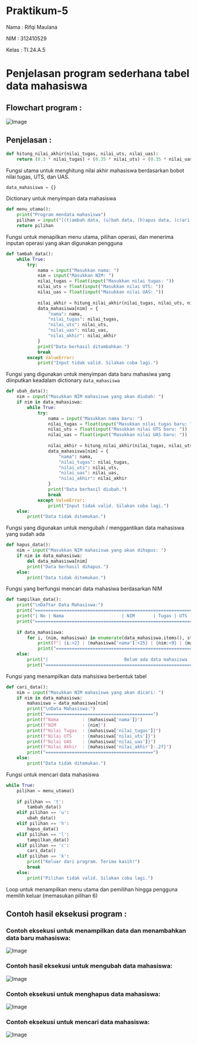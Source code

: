 # Praktikum-5

Nama : Rifqi Maulana

NIM : 312410529

Kelas : TI.24.A.5

# Penjelasan program sederhana tabel data mahasiswa

## Flowchart program :

![Image](https://github.com/Shikilukeki/Foto/blob/main/Flowchart%20mendata%20mahasiswa.png?raw=true)

## Penjelasan :

```python
def hitung_nilai_akhir(nilai_tugas, nilai_uts, nilai_uas):
    return (0.3 * nilai_tugas) + (0.35 * nilai_uts) + (0.35 * nilai_uas)

```
Fungsi utama untuk menghitung nilai akhir mahasiswa berdasarkan bobot nilai tugas, UTS, dan UAS.

```python
data_mahasiswa = {}

```
Dictionary untuk menyimpan data mahasiswa

```python
def menu_utama():
    print("Program mendata mahasiswa")
    pilihan = input("[(t)ambah data, (u)bah data, (h)apus data, (c)ari data, (l)ihat data, (k)eluar] : ")
    return pilihan
```
Fungsi untuk menapilkan menu utama, pilihan operasi, dan menerima inputan operasi yang akan digunakan pengguna

```python
def tambah_data():
    while True:
        try:
            nama = input("Masukkan nama: ")
            nim = input("Masukkan NIM: ")
            nilai_tugas = float(input("Masukkan nilai tugas: "))
            nilai_uts = float(input("Masukkan nilai UTS: "))
            nilai_uas = float(input("Masukkan nilai UAS: "))
            
            nilai_akhir = hitung_nilai_akhir(nilai_tugas, nilai_uts, nilai_uas)
            data_mahasiswa[nim] = {
                "nama": nama,
                "nilai_tugas": nilai_tugas,
                "nilai_uts": nilai_uts,
                "nilai_uas": nilai_uas,
                "nilai_akhir": nilai_akhir
            }
            print("Data berhasil ditambahkan.")
            break
        except ValueError:
            print("Input tidak valid. Silakan coba lagi.")

```
Fungsi yang digunakan untuk menyimpan data baru mahasiwa yang diinputkan keadalam dictionary ```data_mahasiswa```

```python
def ubah_data():
    nim = input("Masukkan NIM mahasiswa yang akan diubah: ")
    if nim in data_mahasiswa:
        while True:
            try:
                nama = input("Masukkan nama baru: ")
                nilai_tugas = float(input("Masukkan nilai tugas baru: "))
                nilai_uts = float(input("Masukkan nilai UTS baru: "))
                nilai_uas = float(input("Masukkan nilai UAS baru: "))
                
                nilai_akhir = hitung_nilai_akhir(nilai_tugas, nilai_uts, nilai_uas)
                data_mahasiswa[nim] = {
                    "nama": nama,
                    "nilai_tugas": nilai_tugas,
                    "nilai_uts": nilai_uts,
                    "nilai_uas": nilai_uas,
                    "nilai_akhir": nilai_akhir
                }
                print("Data berhasil diubah.")
                break
            except ValueError:
                print("Input tidak valid. Silakan coba lagi.")
    else:
        print("Data tidak ditemukan.")
```
Fungsi yang digunakan untuk mengubah / menggantikan data mahasiswa yang sudah ada

```python
def hapus_data():
    nim = input("Masukkan NIM mahasiswa yang akan dihapus: ")
    if nim in data_mahasiswa:
        del data_mahasiswa[nim]
        print("Data berhasil dihapus.")
    else:
        print("Data tidak ditemukan.")
```
Fungsi yang berfungsi mencari data mahasiwa berdasarkan NIM 

```python
def tampilkan_data():
    print("\nDaftar Data Mahasiswa:")
    print("==========================================================================================")
    print("| No | Nama                      | NIM       | Tugas | UTS   | UAS   | Akhir             |")
    print("==========================================================================================")
    
    if data_mahasiswa:
        for i, (nim, mahasiswa) in enumerate(data_mahasiswa.items(), start=1):
            print(f"| {i:>2} | {mahasiswa['nama']:<25} | {nim:<9} | {mahasiswa['nilai_tugas']:<5} | {mahasiswa['nilai_uts']:<5} | {mahasiswa['nilai_uas']:<5} | {mahasiswa['nilai_akhir']:<17.2f} |")
            print("==========================================================================================")
    else:
        print("|                             Belum ada data mahasiswa                                  |")
        print("==========================================================================================")
```
Fungsi yang menampilkan data mahsiswa berbentuk tabel

```python
def cari_data():
    nim = input("Masukkan NIM mahasiswa yang akan dicari: ")
    if nim in data_mahasiswa:
        mahasiswa = data_mahasiswa[nim]
        print("\nData Mahasiswa:")
        print("=========================================")
        print(f"Nama         : {mahasiswa['nama']}")
        print(f"NIM          : {nim}")
        print(f"Nilai Tugas  : {mahasiswa['nilai_tugas']}")
        print(f"Nilai UTS    : {mahasiswa['nilai_uts']}")
        print(f"Nilai UAS    : {mahasiswa['nilai_uas']}")
        print(f"Nilai Akhir  : {mahasiswa['nilai_akhir']:.2f}")
        print("=========================================")
    else:
        print("Data tidak ditemukan.")
```
Fungsi untuk mencari data mahasiswa

```python
while True:
    pilihan = menu_utama()
    
    if pilihan == 't':
        tambah_data()
    elif pilihan == 'u':
        ubah_data()
    elif pilihan == 'h':
        hapus_data()
    elif pilihan == 'l':
        tampilkan_data()
    elif pilihan == 'c':
        cari_data()
    elif pilihan == 'k':
        print("Keluar dari program. Terima kasih!")
        break
    else:
        print("Pilihan tidak valid. Silakan coba lagi.")
```

Loop untuk menampilkan menu utama dan pemilihan hingga pengguna memilih keluar (memasukan pilihan 6)

## Contoh hasil eksekusi program :

### Contoh eksekusi untuk menampilkan data dan menambahkan data baru mahasiswa:
![Image](https://github.com/Shikilukeki/Foto/blob/main/Tambah%20dan%20Lihat%20data%20mahasiswa.png?raw=true)

### Contoh hasil eksekusi untuk mengubah data mahasiswa:
![Image]()

### Contoh eksekusi untuk menghapus data mahasiswa:
![Image]()

### Contoh eksekusi untuk mencari data mahasiswa:
![Image]()
